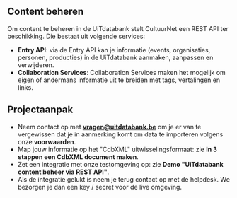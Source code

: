---
---

## Content beheren

Om content te beheren in de UiTdatabank stelt CultuurNet een REST API ter beschikking. Die bestaat uit volgende services:

* **Entry API**: via de Entry API kan je informatie (events, organisaties, personen, producties) in de UiTdatabank aanmaken, aanpassen en verwijderen.
* **Collaboration Services**: Collaboration Services maken het mogelijk om eigen of andermans informatie uit te breiden met tags, vertalingen en links. 

## Projectaanpak

* Neem contact op met **vragen@uitdatabank.be** om je er van te vergewissen dat je in aanmerking komt om data te importeren volgens onze **voorwaarden**.
* Map jouw informatie op het "CdbXML" uitwisselingsformaat: zie **In 3 stappen een CdbXML document maken**.
* Zet een integratie met onze testomgeving op: zie **Demo "UiTdatabank content beheer via REST API"**.
* Als de integratie gelukt is neem je terug contact op met de helpdesk. We bezorgen je dan een key / secret voor de live omgeving.
